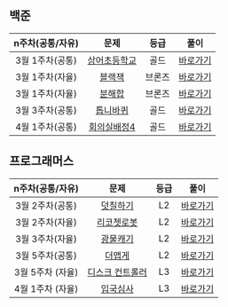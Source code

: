 ## 백준

| n주차(공통/자유) |                         문제                          |  등급  |                 풀이                 |
| :--------------: | :---------------------------------------------------: | :----: | :----------------------------------: |
| 3월 1주차(공통)  | [상어초등학교](https://www.acmicpc.net/problem/21608) |  골드  | [바로가기](./백준/구현/상어초등학교) |
| 3월 1주차(자율)  |    [블랙잭](https://www.acmicpc.net/problem/2798)     | 브론즈 | [바로가기](./백준/브루트포스/블랙잭) |
| 3월 1주차(자율)  |    [분해합](https://www.acmicpc.net/problem/2231)     | 브론즈 | [바로가기](./백준/브루트포스/분해합) |
| 3월 3주차(공통)  |   [톱니바퀴](https://www.acmicpc.net/problem/14891)   |  골드  | [바로가기](./백준/구현/톱니바퀴_DFS) |
| 4월 1주차(공통)  | [회의실배정4](https://www.acmicpc.net/problem/19623)  |  골드  |  [바로가기](./백준/DP/회의실배정4)   |



## 프로그래머스

| n주차(공통/자유) |                             문제                             | 등급 |                         풀이                          |
| :--------------: | :----------------------------------------------------------: | :--: | :---------------------------------------------------: |
| 3월 2주차(공통)  | [덧칠하기](https://school.programmers.co.kr/learn/courses/30/lessons/161989) |  L2  |      [바로가기](./프로그래머스/Level2/덧칠하기)       |
| 3월 2주차(자율)  | [리코쳇로봇](https://school.programmers.co.kr/learn/courses/30/lessons/169199) |  L2  |     [바로가기](./프로그래머스/Level2/리코쳇로봇)      |
| 3월 3주차(자율)  | [광물캐기](https://school.programmers.co.kr/learn/courses/30/lessons/172927) |  L2  |      [바로가기](./프로그래머스/Level2/광물캐기)       |
| 3월 5주차(공통)  | [더맵게](https://school.programmers.co.kr/learn/courses/30/lessons/42626) |  L2  |       [바로가기](./프로그래머스/Level2/더맵게)        |
| 3월 5주차 (자율) | [디스크 컨트롤러](https://school.programmers.co.kr/learn/courses/30/lessons/42627) |  L3  | [바로가기](./프로그래머스/Level3/디스크컨트롤러_Heap) |
| 4월 1주차 (자율) | [입국심사](https://school.programmers.co.kr/learn/courses/30/lessons/43238) |  L3  |  [바로가기](./프로그래머스/Level3/입국심사_이분탐색)  |

